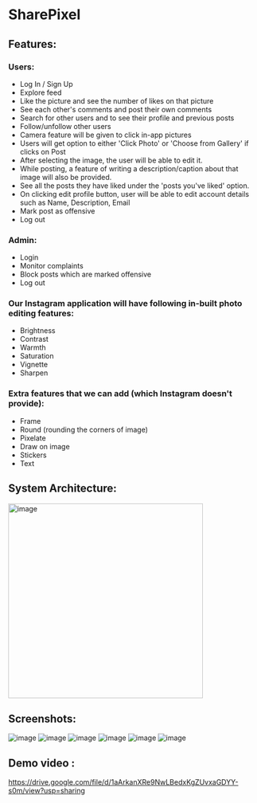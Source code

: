 # SharePixel

## Features:
### Users:
- Log In / Sign Up
- Explore feed
- Like the picture and see the number of likes on that picture
- See each other's comments and post their own comments
- Search for other users and to see their profile and previous posts
- Follow/unfollow other users
- Camera feature will be given to click in-app pictures
- Users will get option to either 'Click Photo' or 'Choose from Gallery' if clicks on Post
- After selecting the image, the user will be able to edit it.
- While posting, a feature of writing a description/caption about that image will also be provided.
- See all the posts they have liked under the 'posts you've liked' option.
- On clicking edit profile button, user will be able to edit account details such as Name, Description, Email
- Mark post as offensive
- Log out

### Admin:
- Login
- Monitor complaints
- Block posts which are marked offensive
- Log out

### Our Instagram application will have following in-built photo editing features:

- Brightness
- Contrast
- Warmth
- Saturation
- Vignette
- Sharpen


### Extra features that we can add (which Instagram doesn't provide):

- Frame
- Round (rounding the corners of image)
- Pixelate
- Draw on image
- Stickers
- Text



## System Architecture:

<img width="391" alt="image" src="https://user-images.githubusercontent.com/39195528/188303086-df613e2c-81e7-47a0-adc6-896801f2fc12.png">



## Screenshots:

![image](https://user-images.githubusercontent.com/39195528/188302726-0a006abb-df92-4e6f-9f56-b40f17d6fcb6.png)
![image](https://user-images.githubusercontent.com/39195528/188302728-51cb29ca-65c2-4cb2-ad92-1bac9ca9847b.png)
![image](https://user-images.githubusercontent.com/39195528/188302731-60a755b6-1999-41bf-8042-7d265c8f7aff.png)
![image](https://user-images.githubusercontent.com/39195528/188302736-a63e8864-e9b5-4838-8d4c-314307682d52.png)
![image](https://user-images.githubusercontent.com/39195528/188302740-00f09f97-b550-4b1b-9ca6-8b9a02d0e798.png)
![image](https://user-images.githubusercontent.com/39195528/188302743-d9d11563-8e09-4e48-b26b-83f91ae77f6a.png)






## Demo video :

https://drive.google.com/file/d/1aArkanXRe9NwLBedxKgZUvxaGDYY-s0m/view?usp=sharing
